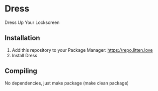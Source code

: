 # Dress

Dress Up Your Lockscreen

## Installation

1. Add this repository to your Package Manager: https://repo.litten.love
2. Install Dress

## Compiling

No dependencies, just make package (make clean package)
